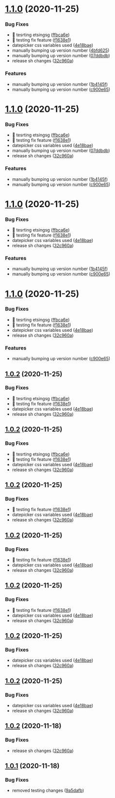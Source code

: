 # [1.1.0](https://github.com/shubhadip/vue-3-template/compare/v1.0.1...v1.1.0) (2020-11-25)


### Bug Fixes

* 🐛 tesrting etsingsg ([ffbca6e](https://github.com/shubhadip/vue-3-template/commit/ffbca6e257c3a0aac5b85b668a0ead9f6f64d25b))
* 🐛 testing fix feature ([f1638e1](https://github.com/shubhadip/vue-3-template/commit/f1638e142971e69a79c9e172f7eb56ec51172ba6))
* datepicker css variables used ([4e18bae](https://github.com/shubhadip/vue-3-template/commit/4e18bae9c19bdfa9006905dc68b4c3753d17c270))
* manually bumping up version number ([4bfd625](https://github.com/shubhadip/vue-3-template/commit/4bfd625ff86201d571db98337866c0c7acda1066))
* manually bumping up version number ([07ddbdb](https://github.com/shubhadip/vue-3-template/commit/07ddbdb8f64ac7bbc4c4b33686e70e94e37985a8))
* release sh changes ([32c960a](https://github.com/shubhadip/vue-3-template/commit/32c960a42f34222cc1d8a12c4a137e7407bbb7a2))


### Features

* manually bumping up version number ([1b4145f](https://github.com/shubhadip/vue-3-template/commit/1b4145f805a9ea9db515f24c84ba7ea0907fb6aa))
* manually bumping up version number ([c900e65](https://github.com/shubhadip/vue-3-template/commit/c900e657c01729e02a0523618f56a02b03a563ca))

# [1.1.0](https://github.com/shubhadip/vue-3-template/compare/v1.0.1...v1.1.0) (2020-11-25)


### Bug Fixes

* 🐛 tesrting etsingsg ([ffbca6e](https://github.com/shubhadip/vue-3-template/commit/ffbca6e257c3a0aac5b85b668a0ead9f6f64d25b))
* 🐛 testing fix feature ([f1638e1](https://github.com/shubhadip/vue-3-template/commit/f1638e142971e69a79c9e172f7eb56ec51172ba6))
* datepicker css variables used ([4e18bae](https://github.com/shubhadip/vue-3-template/commit/4e18bae9c19bdfa9006905dc68b4c3753d17c270))
* manually bumping up version number ([07ddbdb](https://github.com/shubhadip/vue-3-template/commit/07ddbdb8f64ac7bbc4c4b33686e70e94e37985a8))
* release sh changes ([32c960a](https://github.com/shubhadip/vue-3-template/commit/32c960a42f34222cc1d8a12c4a137e7407bbb7a2))


### Features

* manually bumping up version number ([1b4145f](https://github.com/shubhadip/vue-3-template/commit/1b4145f805a9ea9db515f24c84ba7ea0907fb6aa))
* manually bumping up version number ([c900e65](https://github.com/shubhadip/vue-3-template/commit/c900e657c01729e02a0523618f56a02b03a563ca))

# [1.1.0](https://github.com/shubhadip/vue-3-template/compare/v1.0.1...v1.1.0) (2020-11-25)


### Bug Fixes

* 🐛 tesrting etsingsg ([ffbca6e](https://github.com/shubhadip/vue-3-template/commit/ffbca6e257c3a0aac5b85b668a0ead9f6f64d25b))
* 🐛 testing fix feature ([f1638e1](https://github.com/shubhadip/vue-3-template/commit/f1638e142971e69a79c9e172f7eb56ec51172ba6))
* datepicker css variables used ([4e18bae](https://github.com/shubhadip/vue-3-template/commit/4e18bae9c19bdfa9006905dc68b4c3753d17c270))
* release sh changes ([32c960a](https://github.com/shubhadip/vue-3-template/commit/32c960a42f34222cc1d8a12c4a137e7407bbb7a2))


### Features

* manually bumping up version number ([1b4145f](https://github.com/shubhadip/vue-3-template/commit/1b4145f805a9ea9db515f24c84ba7ea0907fb6aa))
* manually bumping up version number ([c900e65](https://github.com/shubhadip/vue-3-template/commit/c900e657c01729e02a0523618f56a02b03a563ca))

# [1.1.0](https://github.com/shubhadip/vue-3-template/compare/v1.0.1...v1.1.0) (2020-11-25)


### Bug Fixes

* 🐛 tesrting etsingsg ([ffbca6e](https://github.com/shubhadip/vue-3-template/commit/ffbca6e257c3a0aac5b85b668a0ead9f6f64d25b))
* 🐛 testing fix feature ([f1638e1](https://github.com/shubhadip/vue-3-template/commit/f1638e142971e69a79c9e172f7eb56ec51172ba6))
* datepicker css variables used ([4e18bae](https://github.com/shubhadip/vue-3-template/commit/4e18bae9c19bdfa9006905dc68b4c3753d17c270))
* release sh changes ([32c960a](https://github.com/shubhadip/vue-3-template/commit/32c960a42f34222cc1d8a12c4a137e7407bbb7a2))


### Features

* manually bumping up version number ([c900e65](https://github.com/shubhadip/vue-3-template/commit/c900e657c01729e02a0523618f56a02b03a563ca))

## [1.0.2](https://github.com/shubhadip/vue-3-template/compare/v1.0.1...v1.0.2) (2020-11-25)


### Bug Fixes

* 🐛 tesrting etsingsg ([ffbca6e](https://github.com/shubhadip/vue-3-template/commit/ffbca6e257c3a0aac5b85b668a0ead9f6f64d25b))
* 🐛 testing fix feature ([f1638e1](https://github.com/shubhadip/vue-3-template/commit/f1638e142971e69a79c9e172f7eb56ec51172ba6))
* datepicker css variables used ([4e18bae](https://github.com/shubhadip/vue-3-template/commit/4e18bae9c19bdfa9006905dc68b4c3753d17c270))
* release sh changes ([32c960a](https://github.com/shubhadip/vue-3-template/commit/32c960a42f34222cc1d8a12c4a137e7407bbb7a2))

## [1.0.2](https://github.com/shubhadip/vue-3-template/compare/v1.0.1...v1.0.2) (2020-11-25)


### Bug Fixes

* 🐛 tesrting etsingsg ([ffbca6e](https://github.com/shubhadip/vue-3-template/commit/ffbca6e257c3a0aac5b85b668a0ead9f6f64d25b))
* 🐛 testing fix feature ([f1638e1](https://github.com/shubhadip/vue-3-template/commit/f1638e142971e69a79c9e172f7eb56ec51172ba6))
* datepicker css variables used ([4e18bae](https://github.com/shubhadip/vue-3-template/commit/4e18bae9c19bdfa9006905dc68b4c3753d17c270))
* release sh changes ([32c960a](https://github.com/shubhadip/vue-3-template/commit/32c960a42f34222cc1d8a12c4a137e7407bbb7a2))

## [1.0.2](https://github.com/shubhadip/vue-3-template/compare/v1.0.1...v1.0.2) (2020-11-25)


### Bug Fixes

* 🐛 testing fix feature ([f1638e1](https://github.com/shubhadip/vue-3-template/commit/f1638e142971e69a79c9e172f7eb56ec51172ba6))
* datepicker css variables used ([4e18bae](https://github.com/shubhadip/vue-3-template/commit/4e18bae9c19bdfa9006905dc68b4c3753d17c270))
* release sh changes ([32c960a](https://github.com/shubhadip/vue-3-template/commit/32c960a42f34222cc1d8a12c4a137e7407bbb7a2))

## [1.0.2](https://github.com/shubhadip/vue-3-template/compare/v1.0.1...v1.0.2) (2020-11-25)


### Bug Fixes

* 🐛 testing fix feature ([f1638e1](https://github.com/shubhadip/vue-3-template/commit/f1638e142971e69a79c9e172f7eb56ec51172ba6))
* datepicker css variables used ([4e18bae](https://github.com/shubhadip/vue-3-template/commit/4e18bae9c19bdfa9006905dc68b4c3753d17c270))
* release sh changes ([32c960a](https://github.com/shubhadip/vue-3-template/commit/32c960a42f34222cc1d8a12c4a137e7407bbb7a2))

## [1.0.2](https://github.com/shubhadip/vue-3-template/compare/v1.0.1...v1.0.2) (2020-11-25)


### Bug Fixes

* 🐛 testing fix feature ([f1638e1](https://github.com/shubhadip/vue-3-template/commit/f1638e142971e69a79c9e172f7eb56ec51172ba6))
* datepicker css variables used ([4e18bae](https://github.com/shubhadip/vue-3-template/commit/4e18bae9c19bdfa9006905dc68b4c3753d17c270))
* release sh changes ([32c960a](https://github.com/shubhadip/vue-3-template/commit/32c960a42f34222cc1d8a12c4a137e7407bbb7a2))

## [1.0.2](https://github.com/shubhadip/vue-3-template/compare/v1.0.1...v1.0.2) (2020-11-25)


### Bug Fixes

* datepicker css variables used ([4e18bae](https://github.com/shubhadip/vue-3-template/commit/4e18bae9c19bdfa9006905dc68b4c3753d17c270))
* release sh changes ([32c960a](https://github.com/shubhadip/vue-3-template/commit/32c960a42f34222cc1d8a12c4a137e7407bbb7a2))

## [1.0.2](https://github.com/shubhadip/vue-3-template/compare/v1.0.1...v1.0.2) (2020-11-25)


### Bug Fixes

* datepicker css variables used ([4e18bae](https://github.com/shubhadip/vue-3-template/commit/4e18bae9c19bdfa9006905dc68b4c3753d17c270))
* release sh changes ([32c960a](https://github.com/shubhadip/vue-3-template/commit/32c960a42f34222cc1d8a12c4a137e7407bbb7a2))

## [1.0.2](https://github.com/shubhadip/vue-3-template/compare/v1.0.1...v1.0.2) (2020-11-18)


### Bug Fixes

* release sh changes ([32c960a](https://github.com/shubhadip/vue-3-template/commit/32c960a42f34222cc1d8a12c4a137e7407bbb7a2))

## [1.0.1](https://github.com/shubhadip/vue-3-template/compare/v1.0.0...v1.0.1) (2020-11-18)


### Bug Fixes

* removed testing changes ([9a5dafb](https://github.com/shubhadip/vue-3-template/commit/9a5dafb5a4c911184f8752f65743ffd24404b6d5))
